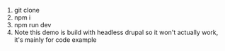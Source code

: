 1. git clone
2. npm i
3. npm run dev
4. Note this demo is build with headless drupal so it won't actually work, it's mainly for code example

